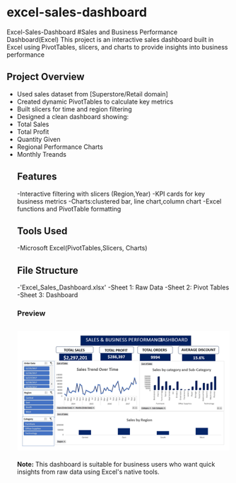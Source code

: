 # excel-sales-dashboard
Excel-Sales-Dashboard
#Sales and Business Performance Dashboard(Excel)
This project is an interactive sales dashboard built in Excel using PivotTables, slicers, and charts to provide insights into business performance
## Project Overview
- Used sales dataset from [Superstore/Retail domain]
- Created dynamic PivotTables to calculate key metrics
- Built slicers for time and region filtering
- Designed a clean dashboard showing:
- Total Sales
- Total Profit
- Quantity Given
- Regional Performance Charts
- Monthly Treands
  ## Features
  -Interactive filtering with slicers (Region,Year)
  -KPI cards for key business metrics
  -Charts:clustered bar, line chart,column chart
  -Excel functions and PivotTable formatting
  ## Tools Used
  -Microsoft Excel(PivotTables,Slicers, Charts)
  ## File Structure
  -'Excel_Sales_Dashboard.xlsx'
  -Sheet 1: Raw Data
  -Sheet 2: Pivot Tables
  -Sheet 3: Dashboard
  ### Preview
  ![Dashboard Preview](dashboard-previewww.png)
  ---
  **Note:** This dashboard is suitable for business users who want quick insights from raw data using Excel's native tools.
  
  
